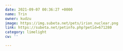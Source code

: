 ```yaml
---
date: 2021-09-07 00:36:27 +0000
name: Trin
owner: kudzu
image: https://img.subeta.net/pets/irion_nuclear.png
link: https://subeta.net/petinfo.php?petid=671280
category: limelight
cw: ''

---
```

